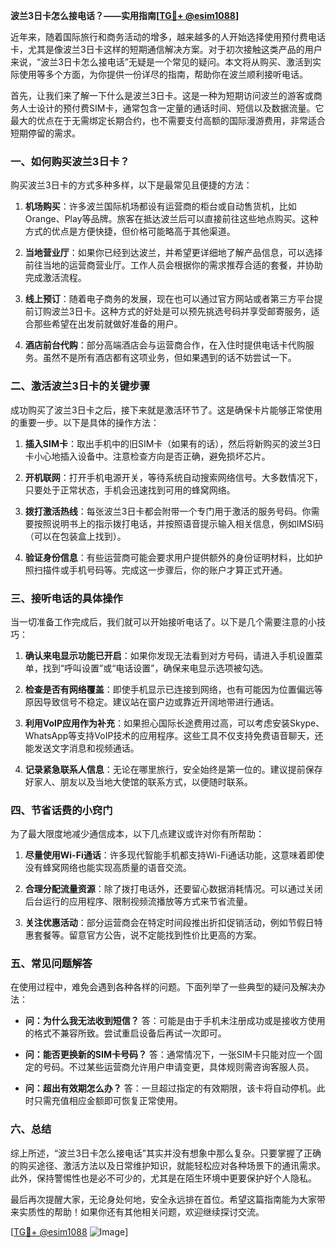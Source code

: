 **波兰3日卡怎么接电话？——实用指南[[TG💪+ @esim1088](https://t.me/s/esim1088)]**

近年来，随着国际旅行和商务活动的增多，越来越多的人开始选择使用预付费电话卡，尤其是像波兰3日卡这样的短期通信解决方案。对于初次接触这类产品的用户来说，“波兰3日卡怎么接电话”无疑是一个常见的疑问。本文将从购买、激活到实际使用等多个方面，为你提供一份详尽的指南，帮助你在波兰顺利接听电话。

首先，让我们来了解一下什么是波兰3日卡。这是一种为短期访问波兰的游客或商务人士设计的预付费SIM卡，通常包含一定量的通话时间、短信以及数据流量。它最大的优点在于无需绑定长期合约，也不需要支付高额的国际漫游费用，非常适合短期停留的需求。

### **一、如何购买波兰3日卡？**

购买波兰3日卡的方式多种多样，以下是最常见且便捷的方法：

1. **机场购买**：许多波兰国际机场都设有运营商的柜台或自动售货机，比如Orange、Play等品牌。旅客在抵达波兰后可以直接前往这些地点购买。这种方式的优点是方便快捷，但价格可能略高于其他渠道。
   
2. **当地营业厅**：如果你已经到达波兰，并希望更详细地了解产品信息，可以选择前往当地的运营商营业厅。工作人员会根据你的需求推荐合适的套餐，并协助完成激活流程。

3. **线上预订**：随着电子商务的发展，现在也可以通过官方网站或者第三方平台提前订购波兰3日卡。这种方式的好处是可以预先挑选号码并享受邮寄服务，适合那些希望在出发前就做好准备的用户。

4. **酒店前台代购**：部分高端酒店会与运营商合作，在入住时提供电话卡代购服务。虽然不是所有酒店都有这项业务，但如果遇到的话不妨尝试一下。

### **二、激活波兰3日卡的关键步骤**

成功购买了波兰3日卡之后，接下来就是激活环节了。这是确保卡片能够正常使用的重要一步。以下是具体的操作方法：

1. **插入SIM卡**：取出手机中的旧SIM卡（如果有的话），然后将新购买的波兰3日卡小心地插入设备中。注意检查方向是否正确，避免损坏芯片。

2. **开机联网**：打开手机电源开关，等待系统自动搜索网络信号。大多数情况下，只要处于正常状态，手机会迅速找到可用的蜂窝网络。

3. **拨打激活热线**：每张波兰3日卡都会附带一个专门用于激活的服务号码。你需要按照说明书上的指示拨打电话，并按照语音提示输入相关信息，例如IMSI码（可以在包装盒上找到）。

4. **验证身份信息**：有些运营商可能会要求用户提供额外的身份证明材料，比如护照扫描件或手机号码等。完成这一步骤后，你的账户才算正式开通。

### **三、接听电话的具体操作**

当一切准备工作完成后，我们就可以开始接听电话了。以下是几个需要注意的小技巧：

1. **确认来电显示功能已开启**：如果你发现无法看到对方号码，请进入手机设置菜单，找到“呼叫设置”或“电话设置”，确保来电显示选项被勾选。

2. **检查是否有网络覆盖**：即使手机显示已连接到网络，也有可能因为位置偏远等原因导致信号不稳定。建议站在窗户边或靠近开阔地带进行通话。

3. **利用VoIP应用作为补充**：如果担心国际长途费用过高，可以考虑安装Skype、WhatsApp等支持VoIP技术的应用程序。这些工具不仅支持免费语音聊天，还能发送文字消息和视频通话。

4. **记录紧急联系人信息**：无论在哪里旅行，安全始终是第一位的。建议提前保存好家人、朋友以及当地大使馆的联系方式，以便随时联系。

### **四、节省话费的小窍门**

为了最大限度地减少通信成本，以下几点建议或许对你有所帮助：

1. **尽量使用Wi-Fi通话**：许多现代智能手机都支持Wi-Fi通话功能，这意味着即使没有蜂窝网络也能实现高质量的语音交流。

2. **合理分配流量资源**：除了拨打电话外，还要留心数据消耗情况。可以通过关闭后台运行的应用程序、限制视频流播放等方式来节省流量。

3. **关注优惠活动**：部分运营商会在特定时间段推出折扣促销活动，例如节假日特惠套餐等。留意官方公告，说不定能找到性价比更高的方案。

### **五、常见问题解答**

在使用过程中，难免会遇到各种各样的问题。下面列举了一些典型的疑问及解决办法：

- **问：为什么我无法收到短信？**
  答：可能是由于手机未注册成功或是接收方使用的格式不兼容所致。尝试重启设备后再试一次即可。

- **问：能否更换新的SIM卡号码？**
  答：通常情况下，一张SIM卡只能对应一个固定的号码。不过某些运营商允许用户申请变更，具体规则需咨询客服人员。

- **问：超出有效期怎么办？**
  答：一旦超过指定的有效期限，该卡将自动停机。此时只需充值相应金额即可恢复正常使用。

### **六、总结**

综上所述，“波兰3日卡怎么接电话”其实并没有想象中那么复杂。只要掌握了正确的购买途径、激活方法以及日常维护知识，就能轻松应对各种场景下的通讯需求。此外，保持警惕性也是必不可少的，尤其是在陌生环境中更要保护好个人隐私。

最后再次提醒大家，无论身处何地，安全永远排在首位。希望这篇指南能为大家带来实质性的帮助！如果你还有其他相关问题，欢迎继续探讨交流。

[[TG💪+ @esim1088](https://t.me/s/esim1088) ![Image](https://i.postimg.cc/4NQfJmqS/Snipaste-2025-05-13-00-14-12.png)]